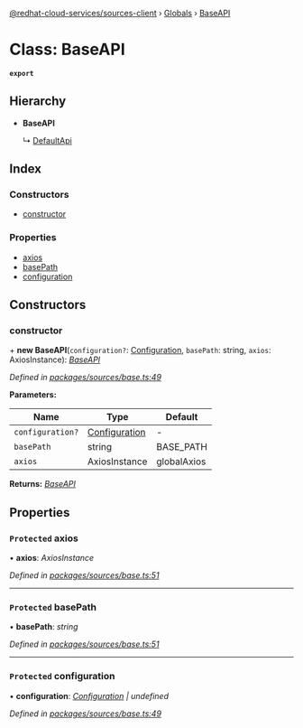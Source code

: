 [@redhat-cloud-services/sources-client](../README.md) › [Globals](../globals.md) › [BaseAPI](baseapi.md)

# Class: BaseAPI

**`export`** 

## Hierarchy

* **BaseAPI**

  ↳ [DefaultApi](defaultapi.md)

## Index

### Constructors

* [constructor](baseapi.md#constructor)

### Properties

* [axios](baseapi.md#protected-axios)
* [basePath](baseapi.md#protected-basepath)
* [configuration](baseapi.md#protected-configuration)

## Constructors

###  constructor

\+ **new BaseAPI**(`configuration?`: [Configuration](configuration.md), `basePath`: string, `axios`: AxiosInstance): *[BaseAPI](baseapi.md)*

*Defined in [packages/sources/base.ts:49](https://github.com/Hyperkid123/javascript-clients/blob/master/packages/sources/base.ts#L49)*

**Parameters:**

Name | Type | Default |
------ | ------ | ------ |
`configuration?` | [Configuration](configuration.md) | - |
`basePath` | string | BASE_PATH |
`axios` | AxiosInstance | globalAxios |

**Returns:** *[BaseAPI](baseapi.md)*

## Properties

### `Protected` axios

• **axios**: *AxiosInstance*

*Defined in [packages/sources/base.ts:51](https://github.com/Hyperkid123/javascript-clients/blob/master/packages/sources/base.ts#L51)*

___

### `Protected` basePath

• **basePath**: *string*

*Defined in [packages/sources/base.ts:51](https://github.com/Hyperkid123/javascript-clients/blob/master/packages/sources/base.ts#L51)*

___

### `Protected` configuration

• **configuration**: *[Configuration](configuration.md) | undefined*

*Defined in [packages/sources/base.ts:49](https://github.com/Hyperkid123/javascript-clients/blob/master/packages/sources/base.ts#L49)*
